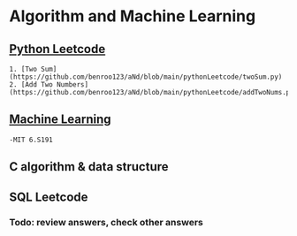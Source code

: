 # Algorithm and Machine Learning

## [Python Leetcode](https://github.com/benroo123/aNd/tree/main/pythonLeetcode) 
    1. [Two Sum](https://github.com/benroo123/aNd/blob/main/pythonLeetcode/twoSum.py)
    2. [Add Two Numbers](https://github.com/benroo123/aNd/blob/main/pythonLeetcode/addTwoNums.py)
## [Machine Learning](https://github.com/benroo123/aNd/tree/main/machine)
    -MIT 6.S191
## C algorithm & data structure 
## SQL Leetcode

<h3>Todo: review answers, check other answers</h3>
